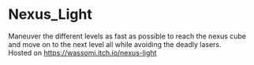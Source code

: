 # Nexus_Light
Maneuver the different levels as fast as possible to reach the nexus cube and move on to the next level all while avoiding the deadly lasers.  
Hosted on https://wassomi.itch.io/nexus-light
